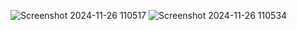 ![Screenshot 2024-11-26 110517](https://github.com/user-attachments/assets/847543a1-3a65-4e80-a7db-b7fbf6ee0710)
![Screenshot 2024-11-26 110534](https://github.com/user-attachments/assets/b4b38167-a29a-4a5b-a3db-8901e6bfdd37)
